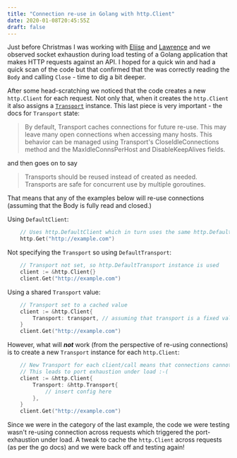 ```yaml
---
title: "Connection re-use in Golang with http.Client"
date: 2020-01-08T20:45:55Z
draft: false
---
```


Just before Christmas I was working with [Eliise](https://dev.to/eliises/) and [Lawrence](https://blog.gripdev.xyz/) and we observed socket exhaustion during load testing of a Golang application that makes HTTP requests against an API. I hoped for a quick win and had a quick scan of the code but that confirmed that the was correctly reading the `Body` and calling `Close` - time to dig a bit deeper.

After some head-scratching we noticed that the code creates a new `http.Client` for each request. Not only that, when it creates the `http.Client` it also assigns a [`Transport`](https://godoc.org/net/http#Transport) instance. This last piece is very important - the docs for `Transport` state:

> By default, Transport caches connections for future re-use. This may leave many open connections when accessing many hosts. This behavior can be managed using Transport's CloseIdleConnections method and the MaxIdleConnsPerHost and DisableKeepAlives fields.

and then goes on to say

> Transports should be reused instead of created as needed. Transports are safe for concurrent use by multiple goroutines.

That means that any of the examples below will re-use connections (assuming that the Body is fully read and closed.)

Using `DefaultClient`:

```go
    // Uses http.DefaultClient which in turn uses the same http.DefaultTransport instance
    http.Get("http://example.com")
```

Not specifying the `Transport` so using `DefaultTransport`:

```go
    // Transport not set, so http.DefaultTransport instance is used
    client := &http.Client{}
    client.Get("http://example.com")
```

Using a shared `Transport` value:

```go
    // Transport set to a cached value
    client := &http.Client{
        Transport: transport, // assuming that transport is a fixed value for this example!
    }
    client.Get("http://example.com")
```

However, what will ***not*** work (from the perspective of re-using connections) is to create a new `Transport` instance for each `http.Client`:

```go
    // New Transport for each client/call means that connections cannot be re-used
    // This leads to port exhaustion under load :-(
    client := &http.Client{
        Transport: &http.Transport{
            // insert config here
        },
    }
    client.Get("http://example.com")
```

Since we were in the category of the last example, the code we were testing wasn't re-using connection across requests which triggered the port-exhaustion under load. A tweak to cache the `http.Client` across requests (as per the go docs) and we were back off and testing again!
